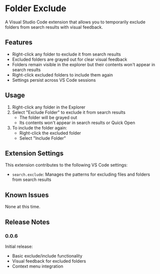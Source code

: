 # Folder Exclude

A Visual Studio Code extension that allows you to temporarily exclude folders from search results with visual feedback.

## Features

- Right-click any folder to exclude it from search results
- Excluded folders are grayed out for clear visual feedback
- Folders remain visible in the explorer but their contents won't appear in search results
- Right-click excluded folders to include them again
- Settings persist across VS Code sessions

## Usage

1. Right-click any folder in the Explorer
2. Select "Exclude Folder" to exclude it from search results
   - The folder will be grayed out
   - Its contents won't appear in search results or Quick Open
3. To include the folder again:
   - Right-click the excluded folder
   - Select "Include Folder"

## Extension Settings

This extension contributes to the following VS Code settings:

- `search.exclude`: Manages the patterns for excluding files and folders from search results

## Known Issues

None at this time.

## Release Notes

### 0.0.6

Initial release:

- Basic exclude/include functionality
- Visual feedback for excluded folders
- Context menu integration
